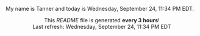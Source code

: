 My name is Tanner and today is Wednesday, September 24, 11:34 PM EDT.

<p align="center">This <i>README</i> file is generated <b>every 3 hours</b>!</br>Last refresh: Wednesday, September 24, 11:34 PM EDT<br /></p>
